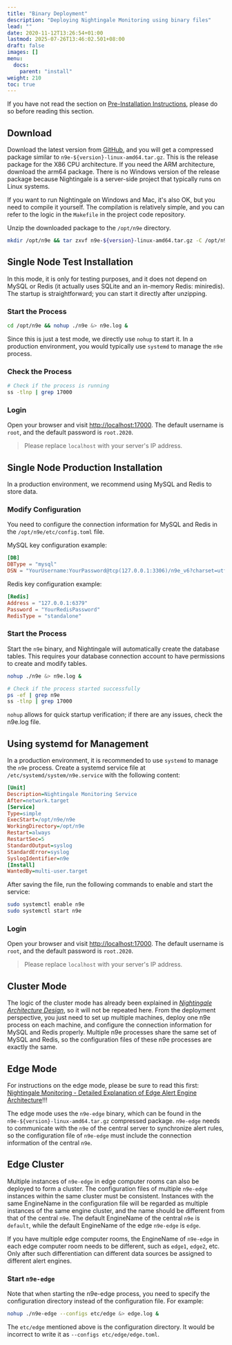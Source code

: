 ```yaml
---
title: "Binary Deployment"
description: "Deploying Nightingale Monitoring using binary files"
lead: ""
date: 2020-11-12T13:26:54+01:00
lastmod: 2025-07-26T13:46:02.501+08:00
draft: false
images: []
menu:
  docs:
    parent: "install"
weight: 210
toc: true
---
```


If you have not read the section on [Pre-Installation Instructions](/docs/install/pre-intro/), please do so before reading this section.

## Download

Download the latest version from [GitHub](https://github.com/ccfos/nightingale/releases), and you will get a compressed package similar to `n9e-${version}-linux-amd64.tar.gz`. This is the release package for the X86 CPU architecture. If you need the ARM architecture, download the arm64 package. There is no Windows version of the release package because Nightingale is a server-side project that typically runs on Linux systems.

If you want to run Nightingale on Windows and Mac, it's also OK, but you need to compile it yourself. The compilation is relatively simple, and you can refer to the logic in the `Makefile` in the project code repository.

Unzip the downloaded package to the `/opt/n9e` directory.

```bash
mkdir /opt/n9e && tar zxvf n9e-${version}-linux-amd64.tar.gz -C /opt/n9e
```

## Single Node Test Installation

In this mode, it is only for testing purposes, and it does not depend on MySQL or Redis (it actually uses SQLite and an in-memory Redis: miniredis). The startup is straightforward; you can start it directly after unzipping.

### Start the Process

```bash
cd /opt/n9e && nohup ./n9e &> n9e.log &
```

Since this is just a test mode, we directly use `nohup` to start it. In a production environment, you would typically use `systemd` to manage the `n9e` process.

### Check the Process

```bash
# Check if the process is running
ss -tlnp | grep 17000
```

### Login

Open your browser and visit [http://localhost:17000](http://localhost:17000). The default username is `root`, and the default password is `root.2020`.

> Please replace `localhost` with your server's IP address.

## Single Node Production Installation

In a production environment, we recommend using MySQL and Redis to store data.

### Modify Configuration

You need to configure the connection information for MySQL and Redis in the `/opt/n9e/etc/config.toml` file.

MySQL key configuration example:

```toml
[DB]
DBType = "mysql"
DSN = "YourUsername:YourPassword@tcp(127.0.0.1:3306)/n9e_v6?charset=utf8mb4&parseTime=True&loc=Local"
```

Redis key configuration example:

```toml
[Redis]
Address = "127.0.0.1:6379"
Password = "YourRedisPassword"
RedisType = "standalone"
```

### Start the Process

Start the `n9e` binary, and Nightingale will automatically create the database tables. This requires your database connection account to have permissions to create and modify tables.

```bash
nohup ./n9e &> n9e.log &

# Check if the process started successfully
ps -ef | grep n9e
ss -tlnp | grep 17000
```

`nohup` allows for quick startup verification; if there are any issues, check the n9e.log file.

## Using systemd for Management

In a production environment, it is recommended to use `systemd` to manage the `n9e` process. Create a systemd service file at `/etc/systemd/system/n9e.service` with the following content:

```ini
[Unit]
Description=Nightingale Monitoring Service
After=network.target
[Service]
Type=simple
ExecStart=/opt/n9e/n9e
WorkingDirectory=/opt/n9e
Restart=always
RestartSec=5
StandardOutput=syslog
StandardError=syslog
SyslogIdentifier=n9e
[Install]
WantedBy=multi-user.target
```

After saving the file, run the following commands to enable and start the service:

```bash
sudo systemctl enable n9e
sudo systemctl start n9e
```

### Login

Open your browser and visit [http://localhost:17000](http://localhost:17000). The default username is `root`, and the default password is `root.2020`.

> Please replace `localhost` with your server's IP address.

## Cluster Mode

The logic of the cluster mode has already been explained in *[Nightingale Architecture Design](/docs/prologue/architecture/)*, so it will not be repeated here. From the deployment perspective, you just need to set up multiple machines, deploy one n9e process on each machine, and configure the connection information for MySQL and Redis properly. Multiple n9e processes share the same set of MySQL and Redis, so the configuration files of these n9e processes are exactly the same.

## Edge Mode

For instructions on the edge mode, please be sure to read this first: [Nightingale Monitoring - Detailed Explanation of Edge Alert Engine Architecture](/docs/prologue/architecture/#edge-mode)!!!

The edge mode uses the `n9e-edge` binary, which can be found in the `n9e-${version}-linux-amd64.tar.gz` compressed package. `n9e-edge` needs to communicate with the `n9e` of the central server to synchronize alert rules, so the configuration file of `n9e-edge` must include the connection information of the central `n9e`.

## Edge Cluster

Multiple instances of `n9e-edge` in edge computer rooms can also be deployed to form a cluster. The configuration files of multiple `n9e-edge` instances within the same cluster must be consistent. Instances with the same EngineName in the configuration file will be regarded as multiple instances of the same engine cluster, and the name should be different from that of the central `n9e`. The default EngineName of the central `n9e` is `default`, while the default EngineName of the edge `n9e-edge` is `edge`.

If you have multiple edge computer rooms, the EngineName of `n9e-edge` in each edge computer room needs to be different, such as `edge1`, `edge2`, etc. Only after such differentiation can different data sources be assigned to different alert engines.

### Start `n9e-edge`

Note that when starting the n9e-edge process, you need to specify the configuration directory instead of the configuration file. For example:

```bash
nohup ./n9e-edge --configs etc/edge &> edge.log &
```

The `etc/edge` mentioned above is the configuration directory. It would be incorrect to write it as `--configs etc/edge/edge.toml`.
